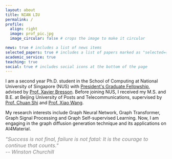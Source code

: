 ```yaml
---
layout: about
title: NIAN LIU
permalink: /
profile:
  align: right
  image: prof_pic.jpg
  image_circular: false # crops the image to make it circular

news: true # includes a list of news items
selected_papers: true # includes a list of papers marked as "selected={true}"
academic_service: true
teaching: true
social: true # includes social icons at the bottom of the page
---
```


I am a second year Ph.D. student in the School of Computing at National University of Singapore (NUS) with <a href="https://nusgs.nus.edu.sg/scholarships/presidents-graduate-fellowship/">President's Graduate Fellowship</a>, advised by <a href="https://www.linkedin.com/in/xavier-bresson-738585b">Prof. Xavier Bresson</a>. Before joining NUS, I received my M.S. and B.E. at Beijing University of Posts and Telecommunications, supervised by <a href="http://www.shichuan.org/">Prof. Chuan Shi</a> and <a href="https://wangxiaocs.github.io/">Prof. Xiao Wang</a>.

My research interests include Graph Neural Network, Graph Transformer, Graph Signal Processing and Graph Self-supervised Learning. Now, I am engaging in the graph diffusion generation technique and its applications on AI4Material.

<font color=gray size=3><i>"Success is not final, failure is not fatal: It is the courage to continue that counts." <br> -- Winston Churchill</i></font>
